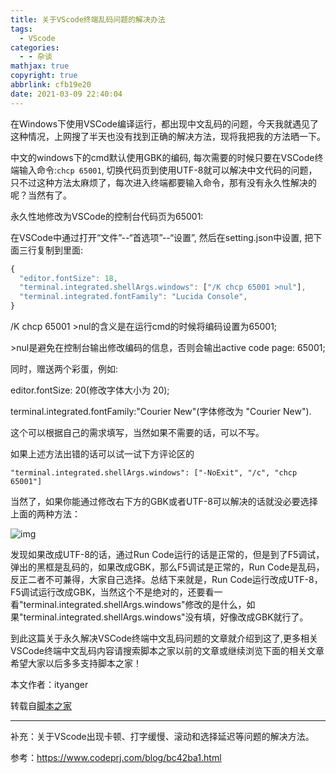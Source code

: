 ```yaml
---
title: 关于VScode终端乱码问题的解决办法
tags:
  - VScode
categories:
  - - 杂谈
mathjax: true
copyright: true
abbrlink: cfb19e20
date: 2021-03-09 22:40:04
---
```


在Windows下使用VSCode编译运行，都出现中文乱码的问题，今天我就遇见了这种情况，上网搜了半天也没有找到正确的解决方法，现将我把我的方法晒一下。

<!--more-->

中文的windows下的cmd默认使用GBK的编码, 每次需要的时候只要在VSCode终端输入命令:`chcp 65001`, 切换代码页到使用UTF-8就可以解决中文代码的问题，只不过这种方法太麻烦了，每次进入终端都要输入命令，那有没有永久性解决的呢？当然有了。

永久性地修改为VSCode的控制台代码页为65001:

在VSCode中通过打开“文件”--“首选项”--“设置”, 然后在setting.json中设置, 把下面三行复制到里面:

```javascript
{
  "editor.fontSize": 18,
  "terminal.integrated.shellArgs.windows": ["/K chcp 65001 >nul"],
  "terminal.integrated.fontFamily": "Lucida Console",
}
```

/K chcp 65001 >nul的含义是在运行cmd的时候将编码设置为65001;

\>nul是避免在控制台输出修改编码的信息，否则会输出active code page: 65001;

同时，赠送两个彩蛋，例如:

editor.fontSize: 20(修改字体大小为 20);

terminal.integrated.fontFamily:"Courier New"(字体修改为 "Courier New").

这个可以根据自己的需求填写，当然如果不需要的话，可以不写。

如果上述方法出错的话可以试一试下方评论区的

```
"terminal.integrated.shellArgs.windows": ["-NoExit", "/c", "chcp 65001"]
```

当然了，如果你能通过修改右下方的GBK或者UTF-8可以解决的话就没必要选择上面的两种方法：

![img](https://gitee.com/grant1499/blog-pic/raw/master/img/202110231816651.png)

发现如果改成UTF-8的话，通过Run Code运行的话是正常的，但是到了F5调试，弹出的黑框是乱码的，如果改成GBK，那么F5调试是正常的，Run Code是乱码，反正二者不可兼得，大家自己选择。总结下来就是，Run Code运行改成UTF-8，F5调试运行改成GBK，当然这个不是绝对的，还要看一看"terminal.integrated.shellArgs.windows"修改的是什么，如果"terminal.integrated.shellArgs.windows"没有填，好像改成GBK就行了。

到此这篇关于永久解决VSCode终端中文乱码问题的文章就介绍到这了,更多相关VSCode终端中文乱码内容请搜索脚本之家以前的文章或继续浏览下面的相关文章希望大家以后多多支持脚本之家！

本文作者：ityanger  

转载自[脚本之家](https://www.jb51.net/article/192736.htm)

---

补充：关于VScode出现卡顿、打字缓慢、滚动和选择延迟等问题的解决方法。

参考：https://www.codeprj.com/blog/bc42ba1.html